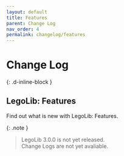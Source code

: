 ```yaml
---
layout: default
title: Features
parent: Change Log
nav_order: 4
permalink: changelog/features
---
```

# Change Log
{: .d-inline-block }  

## LegoLib: Features  

Find out what is new with LegoLib: Features.  

{: .note }  
> LegoLib 3.0.0 is not yet released.  
> Change Logs are not yet avaliable.   

